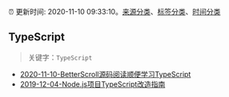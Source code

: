 :alarm_clock: 更新时间: 2020-11-10 09:33:10。[来源分类](../README.md)、[标签分类](../TAGS.md)、[时间分类](../TIMELINE.md)

## TypeScript


> 关键字：`TypeScript`



- [2020-11-10-BetterScroll源码阅读顺便学习TypeScript](https://juejin.im/post/6893416439504437262) 
- [2019-12-04-Node.js项目TypeScript改造指南](https://juejin.im/post/5de4867f51882573135415dd) 